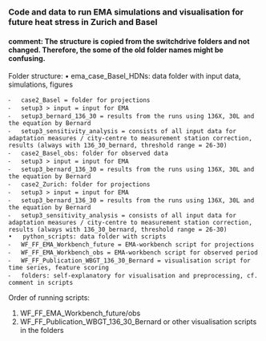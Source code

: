 

### Code and data to run EMA simulations and visualisation for future heat stress in Zurich and Basel
#### comment: The structure is copied from the switchdrive folders and not changed. Therefore, the some of the old folder names might be confusing.

Folder structure:
	•	ema_case_Basel_HDNs: data folder with input data, simulations, figures
 
	⁃	case2_Basel = folder for projections 
	⁃	setup3 > input = input for EMA
	⁃	setup3_bernard_136_30 = results from the runs using 136X, 30L and the equation by Bernard
	⁃	setup3_sensitivity_analysis = consists of all input data for adaptation measures / city-centre to measurement station correction, results (always with 136_30_bernard, threshold range = 26-30)
	⁃	case2_Basel_obs: folder for observed data
	⁃	setup3 > input = input for EMA
	⁃	setup3_bernard_136_30 = results from the runs using 136X, 30L and the equation by Bernard
	⁃	case2_Zurich: folder for projections
	⁃	setup3 > input = input for EMA
	⁃	setup3_bernard_136_30 = results from the runs using 136X, 30L and the equation by Bernard
	⁃	setup3_sensitivity_analysis = consists of all input data for adaptation measures / city-centre to measurement station correction, results (always with 136_30_bernard, threshold range = 26-30)
	•	python_scripts: data folder with scripts
	⁃	WF_FF_EMA_Workbench_future = EMA-workbench script for projections
	⁃	WF_FF_EMA_Workbench_obs = EMA-workbench script for observed period
	⁃	WF_FF_Publication_WBGT_136_30_Bernard = visualisation script for time series, feature scoring
	⁃	folders: self-explanatory for visualisation and preprocessing, cf. comment in scripts


Order of running scripts:
1. WF_FF_EMA_Workbench_future/obs
2. WF_FF_Publication_WBGT_136_30_Bernard or other visualisation scripts in the folders
